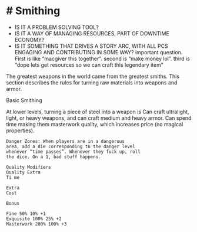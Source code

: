 # # Smithing

- IS IT A PROBLEM SOLVING
  TOOL?
- IS IT A WAY OF MANAGING
  RESOURCES, PART OF
  DOWNTIME ECONOMY?
- IS IT SOMETHING THAT DRIVES
  A STORY ARC, WITH ALL PCS
  ENGAGING AND CONTRIBUTING
  IN SOME WAY?
  important question. First is like “macgiver this
  together”. second is “make money lol”. third is
  “dope lets get resources so we can craft this
  legendary item”

The greatest weapons in the world came from the
greatest smiths. This section describes the rules for
turning raw materials into weapons and armor.

Basic Smithing

At lower levels, turning a piece of steel into a
weapon is
Can craft ultralight, light, or heavy weapons, and
can craft medium and heavy armor.
Can spend time making them masterwork
quality, which increases price (no magical
properties).

```
Danger Zones: When players are in a dangerous
area, add a die corresponding to the danger level
whenever “time passes”. Whenever they fuck up, roll
the dice. On a 1, bad stuff happens.
```

```
Quality Modifiers
Quality Extra
Ti me
```

```
Extra
Cost
```

```
Bonus
```

```
Fine 50% 10% +1
Exquisite 100% 25% +2
Masterwork 200% 100% +3
```
